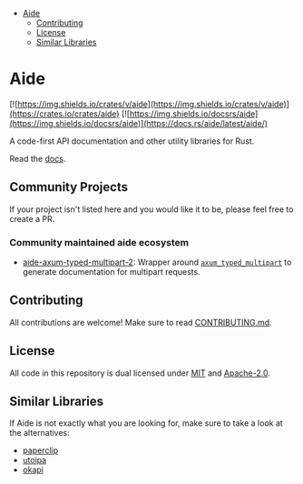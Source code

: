 - [Aide](#aide)
  - [Contributing](#contributing)
  - [License](#license)
  - [Similar Libraries](#similar-libraries)

# Aide

[![https://img.shields.io/crates/v/aide](https://img.shields.io/crates/v/aide)](https://crates.io/crates/aide) [![https://img.shields.io/docsrs/aide](https://img.shields.io/docsrs/aide)](https://docs.rs/aide/latest/aide/)

A code-first API documentation and other utility libraries for Rust.

Read the [docs](https://docs.rs/aide/latest/aide/).

## Community Projects

If your project isn't listed here and you would like it to be, please feel free to create a PR.

### Community maintained aide ecosystem

- [aide-axum-typed-multipart-2](https://crates.io/crates/aide-axum-typed-multipart-2): Wrapper around [`axum_typed_multipart`](https://docs.rs/axum_typed_multipart/0.11.0/axum_typed_multipart/)
to generate documentation for multipart requests.

## Contributing

All contributions are welcome! Make sure to read [CONTRIBUTING.md](./CONTRIBUTING.md).

## License

All code in this repository is dual licensed under [MIT](./LICENSE-MIT) and [Apache-2.0](./LICENSE-Apache).

## Similar Libraries

If Aide is not exactly what you are looking for, make sure to take a look at the alternatives:

- [paperclip](https://crates.io/crates/paperclip)
- [utoipa](https://github.com/juhaku/utoipa)
- [okapi](https://github.com/GREsau/okapi)
